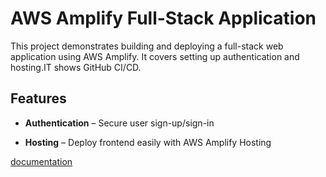 # AWS Amplify Full-Stack Application  

This project demonstrates building and deploying a full-stack web application using AWS Amplify. It covers setting up authentication and hosting.IT shows GitHub CI/CD.  

## Features  
- **Authentication** – Secure user sign-up/sign-in 
 
- **Hosting** – Deploy frontend easily with AWS Amplify Hosting

[documentation](https://dev.to/ijay/how-can-aws-amplify-improve-your-development-process-2gj5) 



